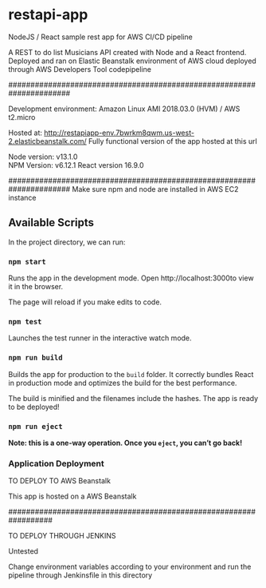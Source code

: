 # restapi-app
NodeJS / React sample rest app for AWS CI/CD pipeline

A REST to do list Musicians API created with Node and a React frontend. Deployed and ran on Elastic Beanstalk environment of AWS cloud 
deployed through AWS Developers Tool codepipeline

######################################################################

Development environment: Amazon Linux AMI 2018.03.0 (HVM) / AWS t2.micro

Hosted at: http://restapiapp-env.7bwrkm8qwm.us-west-2.elasticbeanstalk.com/
Fully functional version of the app hosted at this url

Node version: v13.1.0  
NPM Version: v6.12.1
React version 16.9.0  
 

######################################################################
Make sure npm and node are installed in AWS EC2 instance

## Available Scripts

In the project directory, we can run:

### `npm start`

Runs the app in the development mode.
Open http://localhost:3000to view it in the browser.

The page will reload if you make edits to code.

### `npm test`

Launches the test runner in the interactive watch mode.


### `npm run build`

Builds the app for production to the `build` folder.
It correctly bundles React in production mode and optimizes the build for the best performance.

The build is minified and the filenames include the hashes.
The app is ready to be deployed!

### `npm run eject`

**Note: this is a one-way operation. Once you `eject`, you can’t go back!**

### Application Deployment

TO DEPLOY TO AWS Beanstalk

This app is hosted on a AWS Beanstalk

##################################################################

TO DEPLOY THROUGH JENKINS

Untested

Change environment variables according to your environment and run the pipeline through Jenkinsfile in this directory



